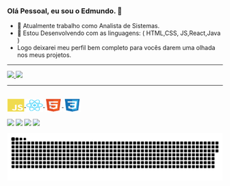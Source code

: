 ### Olá Pessoal, eu sou o Edmundo. 👋


- 💼  Atualmente trabalho como Analista de Sistemas.
- 📖  Estou Desenvolvendo com as linguagens: ( HTML,CSS, JS,React,Java )
- Logo deixarei meu perfil bem completo para vocês darem uma olhada nos meus projetos. 


<hr>
 <div>
  <a href="https://github.com/edmundontf">
  <img height="150em" src="https://github-readme-stats.vercel.app/api?username=edmundontf&show_icons=true&theme=tokyonight&include_all_commits=true&count_private=true"/>
  <img height="150em" src="https://github-readme-stats.vercel.app/api/top-langs/?username=edmundontf&layout=compact&langs_count=7&theme=tokyonight"/>
</div>
  <hr>
<div style="display: inline_block"><br>
 
 <img align="center" alt="Edmundo-Js" height="30" width="40" src="https://raw.githubusercontent.com/devicons/devicon/master/icons/javascript/javascript-plain.svg">
  <img align="center" alt="Edmundo-React" height="30" width="40" src="https://raw.githubusercontent.com/devicons/devicon/master/icons/react/react-original.svg">
  <img align="center" alt="Edmundo-HTML" height="30" width="40" src="https://raw.githubusercontent.com/devicons/devicon/master/icons/html5/html5-original.svg">
  <img align="center" alt="Edmundo-CSS" height="30" width="40" src="https://raw.githubusercontent.com/devicons/devicon/master/icons/css3/css3-original.svg">
  </div>
  <br>
  <div> 
    <a href="https://instagram.com/netofaria_" target="_blank"><img src="https://img.shields.io/badge/-Instagram-%23E4405F?style=for-the-badge&logo=instagram&logoColor=white" target="_blank"></a> 
 <a href="https://discord.gg/edmundontf" target="_blank"><img src="https://img.shields.io/badge/Discord-7289DA?style=for-the-badge&logo=discord&logoColor=white" target="_blank"></a> 
  <a href = "mailto:edmundontf@gmail.com"><img src="https://img.shields.io/badge/-Gmail-%23333?style=for-the-badge&logo=gmail&logoColor=white" target="_blank"></a>
  <a href="https://www.linkedin.com/in/edmundo-faria-de-oliveira-neto-30045b19b/" target="_blank"><img src="https://img.shields.io/badge/-LinkedIn-%230077B5?style=for-the-badge&logo=linkedin&logoColor=white" target="_blank"></a> 


   ![Snake animation](https://github.com/edmundontf/edmundofaria/blob/output/github-contribution-grid-snake.svg)

  </div>
 







